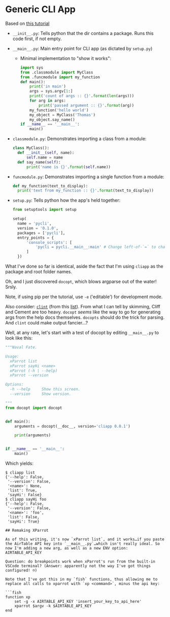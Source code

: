 # Generic CLI App

Based on [this tutorial](https://medium.com/@trstringer/the-easy-and-nice-way-to-do-cli-apps-in-python-5d9964dc950d)

* `__init__.py`: Tells python that the dir contains a package. Runs this code first, if not empty.
* `__main__.py`: Main entry point for CLI app (as dictated by `setup.py`)
  * Minimal implementation to "show it works":
    ```python
    import sys
    from .classmodule import MyClass
    from .funcmodule import my_function
    def main():
        print('in main')
        args = sys.argv[1:]
        print('count of args :: {}'.format(len(args)))
        for arg in args:
            print('passed argument :: {}'.format(arg))
        my_function('hello world')
        my_object = MyClass('Thomas')
        my_object.say_name()
    if __name__ == '__main__':
        main()
    ```
* `classmodule.py`: Demonstrates importing a class from a module:
  ```python
  class MyClass():
    def __init__(self, name):
        self.name = name
    def say_name(self):
        print('name is {}'.format(self.name))
  ```
* `funcmodule.py`: Demonstrates importing a single function from a module:
  ```python
  def my_function(text_to_display):
    print('text from my_function :: {}'.format(text_to_display))
  ```
* `setup.py`: Tells python how the app's held together:

  ```python
  from setuptools import setup

  setup(
    name = 'pycli',
    version = '0.1.0',
    packages = ['pycli'],
    entry_points = {
        'console_scripts': [
            'pycli = pycli.__main__:main' # Change left-of-`=` to change the entry_point name
        ]
    })
  ```

What I've done so far is identical, aside the fact that I'm using `cliapp` as the package and root folder names.

Oh, and I just discovered `docopt`, which blows argparse out of the water! Srsly.

Note, if using pip per the tutorial, use `-e` ('editable') for development mode.

Also consider: [`clint`](https://pypi.python.org/pypi/clint/) (from this [list](http://docs.python-guide.org/en/latest/scenarios/cli/)). From what I can tell by skimming, Cliff and Cement are too heavy. `docopt` _seems_ like the way to go for generating args from the help docs themselves. `docopts` should do the trick for parsing. And `clint` could make output fancier…?

Well, at any rate, let's start with a test of docopt by editing `__main__.py` to look like this:

```python
"""Naval Fate.

Usage:
  xParrot list
  xParrot sayHi <name>
  xParrot (-h | --help)
  xParrot --version

Options:
  -h --help     Show this screen.
  --version     Show version.

"""
from docopt import docopt


def main():
    arguments = docopt(__doc__, version='cliapp 0.0.1')

    print(arguments)


if __name__ == '__main__':
    main()
```

Which yields:

```
$ cliapp list
{'--help': False,
 '--version': False,
 '<name>': None,
 'list': True,
 'sayHi': False}
$ cliapp sayHi foo
{'--help': False,
 '--version': False,
 '<name>': 'foo',
 'list': False,
 'sayHi': True}
```

````
## Remaking XParrot

As of this writing, it's now `xParrot list`, and it works…if you paste the AirTable API key into `__main__.py`…which isn't really ideal. So now I'm adding a new arg, as well as a new ENV option: AIRTABLE_API_KEY

Question: do breakpoints work when xParrot's run from the built-in VSCode terminal? (Answer: apparently not the way I've got things configured! ☹️)

Note that I've got this in my `fish` functions, thus allowing me to replace all calls to xparrot with `xp <command>`, minus the api key:

```fish
function xp
    set -g -x AIRTABLE_API_KEY 'insert_your_key_to_api_here'
    xparrot $argv -k $AIRTABLE_API_KEY
end
````
